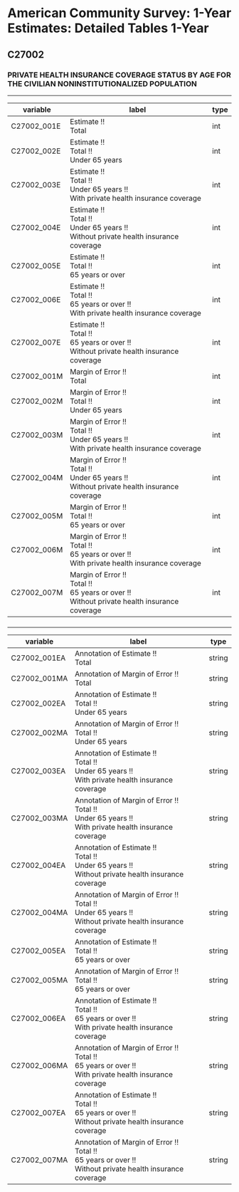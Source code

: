 # American Community Survey: 1-Year Estimates: Detailed Tables 1-Year

## C27002

### PRIVATE HEALTH INSURANCE COVERAGE STATUS BY AGE FOR THE CIVILIAN NONINSTITUTIONALIZED POPULATION

___

| variable | label | type |
| ----- | ----- | ----- |
| C27002_001E | Estimate !!<br>Total | int |
| C27002_002E | Estimate !!<br>Total !!<br>Under 65 years | int |
| C27002_003E | Estimate !!<br>Total !!<br>Under 65 years !!<br>With private health insurance coverage | int |
| C27002_004E | Estimate !!<br>Total !!<br>Under 65 years !!<br>Without private health insurance coverage | int |
| C27002_005E | Estimate !!<br>Total !!<br>65 years or over | int |
| C27002_006E | Estimate !!<br>Total !!<br>65 years or over !!<br>With private health insurance coverage | int |
| C27002_007E | Estimate !!<br>Total !!<br>65 years or over !!<br>Without private health insurance coverage | int |
| C27002_001M | Margin of Error !!<br>Total | int |
| C27002_002M | Margin of Error !!<br>Total !!<br>Under 65 years | int |
| C27002_003M | Margin of Error !!<br>Total !!<br>Under 65 years !!<br>With private health insurance coverage | int |
| C27002_004M | Margin of Error !!<br>Total !!<br>Under 65 years !!<br>Without private health insurance coverage | int |
| C27002_005M | Margin of Error !!<br>Total !!<br>65 years or over | int |
| C27002_006M | Margin of Error !!<br>Total !!<br>65 years or over !!<br>With private health insurance coverage | int |
| C27002_007M | Margin of Error !!<br>Total !!<br>65 years or over !!<br>Without private health insurance coverage | int |
### 

___

| variable | label | type |
| ----- | ----- | ----- |
| C27002_001EA | Annotation of Estimate !!<br>Total | string |
| C27002_001MA | Annotation of Margin of Error !!<br>Total | string |
| C27002_002EA | Annotation of Estimate !!<br>Total !!<br>Under 65 years | string |
| C27002_002MA | Annotation of Margin of Error !!<br>Total !!<br>Under 65 years | string |
| C27002_003EA | Annotation of Estimate !!<br>Total !!<br>Under 65 years !!<br>With private health insurance coverage | string |
| C27002_003MA | Annotation of Margin of Error !!<br>Total !!<br>Under 65 years !!<br>With private health insurance coverage | string |
| C27002_004EA | Annotation of Estimate !!<br>Total !!<br>Under 65 years !!<br>Without private health insurance coverage | string |
| C27002_004MA | Annotation of Margin of Error !!<br>Total !!<br>Under 65 years !!<br>Without private health insurance coverage | string |
| C27002_005EA | Annotation of Estimate !!<br>Total !!<br>65 years or over | string |
| C27002_005MA | Annotation of Margin of Error !!<br>Total !!<br>65 years or over | string |
| C27002_006EA | Annotation of Estimate !!<br>Total !!<br>65 years or over !!<br>With private health insurance coverage | string |
| C27002_006MA | Annotation of Margin of Error !!<br>Total !!<br>65 years or over !!<br>With private health insurance coverage | string |
| C27002_007EA | Annotation of Estimate !!<br>Total !!<br>65 years or over !!<br>Without private health insurance coverage | string |
| C27002_007MA | Annotation of Margin of Error !!<br>Total !!<br>65 years or over !!<br>Without private health insurance coverage | string |

